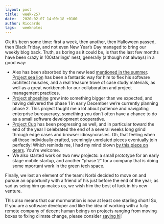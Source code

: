 ```yaml
---
layout: post
title:  week-257
date:   2020-02-07 14:00:18 +0100
author: Riccardo
tags:   weeknotes
---
```

Ok it’s been some time: first a week, then another, then Halloween passed, then Black Friday, and not even New Year’s Day managed to bring our weekly blog back.
Truth, as boring as it could be, is that the last few months have been crazy in 100starlings' nest, generally (although not always) in a good way:
* Alex has been absorbed by the new lead [mentioned in the summer](https://www.100starlings.com/2019/08/24/week-233.html). <abbr title="A highly complex multi layered beast">Project sea lion</abbr> has been a fantastic way for him to flex his software architect muscles, and a real treasure trove of case study materials, as well as a great workbench for our collaboration and project management practices.
* <abbr title="think generative video processing, in the cloud">Project shoeshine</abbr> grew into something bigger than we expected, and having delivered the phase 1 in early December we’re currently planning phase 2. This project taught me a lot about patience and navigating enterprise bureaucracy, something you don’t often have a chance to do as a small software development cooperative.
* <abbr title="A small, elegant, cute, text centric app">Project Cub</abbr> has been progressing as well, and in particular toward the end of the year I celebrated the end of a several weeks long grind through edge cases and browser idiosyncrasies. Oh, that feeling when all those individually crafted, seemingly unrelated pieces eventually join perfectly! Which reminds me, I had my mind blown [by this piece on gears](https://ciechanow.ski/gears/). You're welcome.
* We also started work on two new projects: a small prototype for an early stage mobile startup, and another “phase 2” for a company that is doing some mportant work in the green tech space.

Finally, we lost an element of the team: Norbi decided to move on and pursue an opportunity with a friend of his just before the end of the year; as sad as seing him go makes us, we wish him the best of luck in his new venture.

This also means that our murmuration is now at least one starling short!
So, If you are a software developer and like the idea of working with a fully remote company of decent human beings on projects ranging from moving boxes to fixing climate change, please consider [saying hi](mailto:iwanttowork@100starlings.com)!
